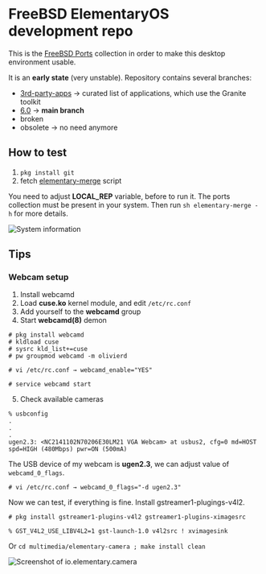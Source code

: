 # FreeBSD ElementaryOS development repo

This is the [FreeBSD Ports](https://cgit.freebsd.org/ports/) collection in order to make this desktop environment usable.

It is an **early state** (very unstable). Repository contains several branches:

* [3rd-party-apps](https://codeberg.org/olivierd/freebsd-ports-elementary/src/branch/3rd-party-apps) → curated list of applications, which use the Granite toolkit
* [6.0](https://codeberg.org/olivierd/freebsd-ports-elementary/src/branch/6.0) → **main branch**
* broken
* obsolete → no need anymore

## How to test

1. `pkg install git`
2. fetch [elementary-merge](https://codeberg.org/olivierd/freebsd-ports-elementary/raw/branch/master/Tools/scripts/elementary-merge) script

You need to adjust **LOCAL_REP** variable, before to run it. The ports collection must be present in your system. Then run `sh elementary-merge -h` for more details.

![System information](https://codeberg.org/olivierd/freebsd-ports-elementary/raw/branch/master/img/switchboard-plug-about.png)

## Tips

### Webcam setup

1. Install webcamd
2. Load **cuse.ko** kernel module, and edit `/etc/rc.conf`
3. Add yourself to the **webcamd** group
4. Start **webcamd(8)** demon

```
# pkg install webcamd
# kldload cuse
# sysrc kld_list+=cuse
# pw groupmod webcamd -m olivierd

# vi /etc/rc.conf → webcamd_enable="YES"

# service webcamd start
```

5. Check available cameras

```
% usbconfig
.
.
.
ugen2.3: <NC2141102N70206E30LM21 VGA Webcam> at usbus2, cfg=0 md=HOST spd=HIGH (480Mbps) pwr=ON (500mA)
```

The USB device of my webcam is **ugen2.3**, we can adjust value of `webcamd_0_flags`.

	# vi /etc/rc.conf → webcamd_0_flags="-d ugen2.3"

Now we can test, if everything is fine. Install gstreamer1-plugings-v4l2.

	# pkg install gstreamer1-plugins-v4l2 gstreamer1-plugins-ximagesrc

	% GST_V4L2_USE_LIBV4L2=1 gst-launch-1.0 v4l2src ! xvimagesink

Or `cd multimedia/elementary-camera ; make install clean`

![Screenshot of io.elementary.camera](https://codeberg.org/olivierd/freebsd-ports-elementary/raw/branch/master/img/io.elementary.camera.png)
